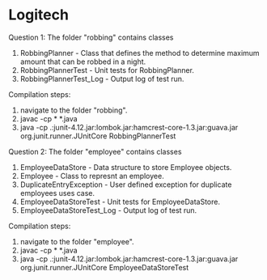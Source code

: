 # Logitech

Question 1:
The folder "robbing" contains classes
1. RobbingPlanner - Class that defines the method to determine maximum amount that can be robbed in a night.
2. RobbingPlannerTest - Unit tests for RobbingPlanner.
3. RobbingPlannerTest_Log - Output log of test run.

Compilation steps:
1. navigate to the folder "robbing".
2. javac -cp \* *.java
3. java -cp .:junit-4.12.jar:lombok.jar:hamcrest-core-1.3.jar:guava.jar org.junit.runner.JUnitCore RobbingPlannerTest

Question 2:
The folder "employee" contains classes
1. EmployeeDataStore - Data structure to store Employee objects.
2. Employee - Class to represnt an employee.
3. DuplicateEntryException - User defined exception for duplicate employees uses case.
4. EmployeeDataStoreTest - Unit tests for EmployeeDataStore.
5. EmployeeDataStoreTest_Log - Output log of test run.

Compilation steps:
1. navigate to the folder "employee".
2. javac -cp \* *.java
3. java -cp .:junit-4.12.jar:lombok.jar:hamcrest-core-1.3.jar:guava.jar org.junit.runner.JUnitCore EmployeeDataStoreTest
